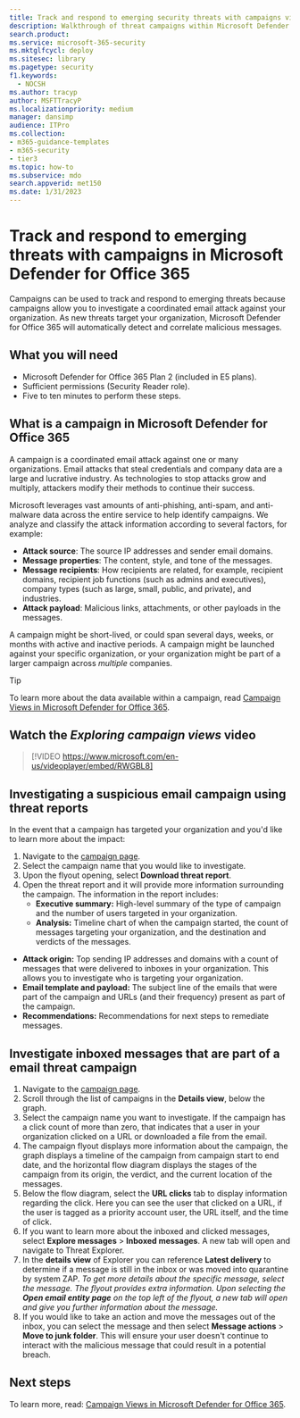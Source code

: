 ```yaml
---
title: Track and respond to emerging security threats with campaigns view in Microsoft Defender for Office 365
description: Walkthrough of threat campaigns within Microsoft Defender for Office 365 to demonstrate how they can be used to investigate a coordinated email attack against your organization.
search.product:
ms.service: microsoft-365-security
ms.mktglfcycl: deploy
ms.sitesec: library
ms.pagetype: security
f1.keywords: 
  - NOCSH
ms.author: tracyp
author: MSFTTracyP
ms.localizationpriority: medium
manager: dansimp
audience: ITPro
ms.collection: 
- m365-guidance-templates
- m365-security
- tier3
ms.topic: how-to
ms.subservice: mdo
search.appverid: met150
ms.date: 1/31/2023
---
```


# Track and respond to emerging threats with campaigns in Microsoft Defender for Office 365

Campaigns can be used to track and respond to emerging threats because campaigns allow you to investigate a coordinated email attack against your organization. As new threats target your organization, Microsoft Defender for Office 365 will automatically detect and correlate malicious messages.

## What you will need

- Microsoft Defender for Office 365 Plan 2 (included in E5 plans).
- Sufficient permissions (Security Reader role).
- Five to ten minutes to perform these steps.

## What is a campaign in Microsoft Defender for Office 365

A campaign is a coordinated email attack against one or many organizations. Email attacks that steal credentials and company data are a large and lucrative industry. As technologies to stop attacks grow and multiply, attackers modify their methods to continue their success.

Microsoft leverages vast amounts of anti-phishing, anti-spam, and anti-malware data across the entire service to help identify campaigns. We analyze and classify the attack information according to several factors, for example:

- **Attack source**: The source IP addresses and sender email domains.
- **Message properties**: The content, style, and tone of the messages.
- **Message recipients**: How recipients are related, for example, recipient domains, recipient job functions (such as admins and executives), company types (such as large, small, public, and private), and industries.
- **Attack payload**: Malicious links, attachments, or other payloads in the messages.

A campaign might be short-lived, or could span several days, weeks, or months with active and inactive periods. A campaign might be launched against your specific organization, or your organization might be part of a larger campaign across *multiple* companies.

> [!TIP]
> To learn more about the data available within a campaign, read [Campaign Views in Microsoft Defender for Office 365](/microsoft-365/security/office-365-security/campaigns).

## Watch the *Exploring campaign views* video

> [!VIDEO https://www.microsoft.com/en-us/videoplayer/embed/RWGBL8]

## Investigating a suspicious email campaign using threat reports

In the event that a campaign has targeted your organization and you'd like to learn more about the impact:

1. Navigate to the [campaign page](https://security.microsoft.com/campaigns).
1. Select the campaign name that you would like to investigate.
1. Upon the flyout opening, select **Download threat report**.
1. Open the threat report and it will provide more information surrounding the campaign. The information in the report includes:
   - **Executive summary:** High-level summary of the type of campaign and the number of users targeted in your organization.
   - **Analysis:** Timeline chart of when the campaign started, the count of messages targeting your organization, and the destination and verdicts of the messages.

- **Attack origin:** Top sending IP addresses and domains with a count of messages that were delivered to inboxes in your organization. This allows you to investigate who is targeting your organization.
- **Email template and payload:** The subject line of the emails that were part of the campaign and URLs (and their frequency) present as part of the campaign.
- **Recommendations:** Recommendations for next steps to remediate messages.

## Investigate inboxed messages that are part of a email threat campaign

1. Navigate to the [campaign page](https://security.microsoft.com/campaigns).
1. Scroll through the list of campaigns in the **Details view**, below the graph.
1. Select the campaign name you want to investigate. If the campaign has a click count of more than zero, that indicates that a user in your organization clicked on a URL or downloaded a file from the email.
1. The campaign flyout displays more information about the campaign, the graph displays a timeline of the campaign from campaign start to end date, and the horizontal flow diagram displays the stages of the campaign from its origin, the verdict, and the current location of the messages.
1. Below the flow diagram, select the **URL clicks** tab to display information regarding the click. Here you can see the user that clicked on a URL, if the user is tagged as a priority account user, the URL itself, and the time of click.
1. If you want to learn more about the inboxed and clicked messages, select **Explore messages** \> **Inboxed messages**. A new tab will open and navigate to Threat Explorer.
1. In the **details view** of Explorer you can reference **Latest delivery** to determine if a message is still in the inbox or was moved into quarantine by system ZAP. *To get more details about the specific message, select the message. The flyout provides extra information. Upon selecting the **Open email entity page** on the top left of the flyout, a new tab will open and give you further information about the message.*
1. If you would like to take an action and move the messages out of the inbox, you can select the message and then select **Message actions** \> **Move to junk folder**. This will ensure your user doesn't continue to interact with the malicious message that could result in a potential breach.

## Next steps

To learn more, read: [Campaign Views in Microsoft Defender for Office 365](/microsoft-365/security/office-365-security/campaigns).
